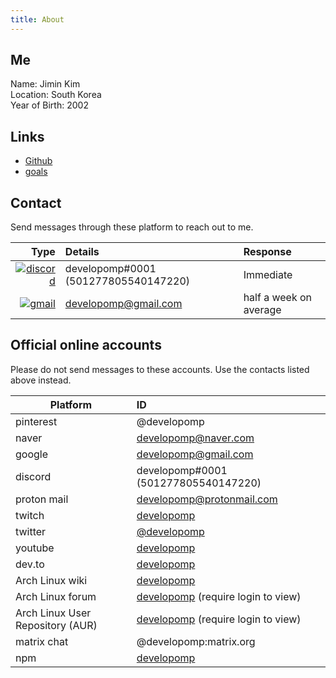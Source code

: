 ```yaml
---
title: About
---
```


## Me

Name: Jimin Kim<br />
Location: South Korea<br />
Year of Birth: 2002

## Links

- [Github](https://github.com/developomp)
- [goals](/goals)

## Contact

Send messages through these platform to reach out to me.

|                                                                                                                            Type | Details                              | Response               |
| ------------------------------------------------------------------------------------------------------------------------------: | :----------------------------------- | :--------------------- |
| [![discord](https://img.shields.io/badge/discord-5865F2?style=for-the-badge&logo=discord&logoColor=white)](https://discord.com) | developomp#0001 (501277805540147220) | Immediate              |
|   [![gmail](https://img.shields.io/badge/gmail-FF0027?style=for-the-badge&logo=gmail&logoColor=white)](https://mail.google.com) | developomp@gmail.com                 | half a week on average |

## Official online accounts

Please do not send messages to these accounts. Use the contacts listed above instead.

| Platform                         | ID                                                                                    |
| -------------------------------- | :------------------------------------------------------------------------------------ |
| pinterest                        | @developomp                                                                           |
| naver                            | developomp@naver.com                                                                  |
| google                           | developomp@gmail.com                                                                  |
| discord                          | developomp#0001 (501277805540147220)                                                  |
| proton mail                      | developomp@protonmail.com                                                             |
| twitch                           | [developomp](https://www.twitch.tv/developomp)                                        |
| twitter                          | [@developomp](https://twitter.com/developomp)                                         |
| youtube                          | [developomp](https://www.youtube.com/channel/UCq42p4jHBZnzZE9LG7hoBJw)                |
| dev.to                           | [developomp](https://dev.to/developomp)                                               |
| Arch Linux wiki                  | [developomp](https://wiki.archlinux.org/title/User:Developomp)                        |
| Arch Linux forum                 | [developomp](https://bbs.archlinux.org/profile.php?id=136713) (require login to view) |
| Arch Linux User Repository (AUR) | [developomp](https://aur.archlinux.org/account/developomp) (require login to view)    |
| matrix chat                      | @developomp:matrix.org                                                                |
| npm                              | [developomp](https://www.npmjs.com/~developomp)                                       |
